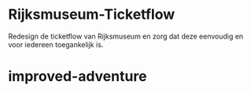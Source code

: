 # Rijksmuseum-Ticketflow
Redesign de ticketflow van Rijksmuseum en zorg dat deze eenvoudig en voor iedereen toegankelijk is.
# improved-adventure
